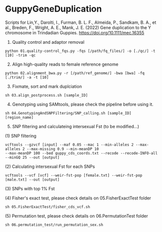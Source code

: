 # GuppyGeneDuplication
Scripts for Lin,Y., Darolti, I., Furman, B. L. F., Almeida, P., Sandkam, B. A., et al., Breden, F., Wright, A. E., Mank, J. E. (2022) Gene duplication to the Y chromosome in Trindadian Guppies. https://doi.org/10.1111/mec.16355

1. Quality control and adaptor removal
```
python 01.quality-control_fqs.py -fqs [/path/fq_files/] -o [./qc/] -t [10] -trim -qc
```

2. Align high-quality reads to female reference genome 
```
python 02.alignment_bwa.py -r [/path/ref_genome/] -bwa [bwa] -fq [./trim/] -a -t [10]
```

3. Fixmate, sort and mark duplciation
```
sh 03.align_postprocess.sh [sample_ID]
```

4. Genotyping using SAMtools, please check the pipeline before using it. 
```
sh 04.GenotypingAndSNPFiltering/SNP_calling.sh [sample_ID] [region_name]
```

5. SNP filtering and calculateing intersexual Fst (to be modified...)

(1) SNP filtering
```
vcftools --gzvcf [input] --maf 0.05 --mac 1 --min-alleles 2 --max-alleles 2 --max-missing 0.9 --min-meanDP 10 
--max-meanDP 100 --bed guppy_cds_coords.txt --recode --recode-INFO-all --minGQ 25 --out [output]
```


(2) Calculating intersexual Fst for each SNPs
```
vcftools --vcf [vcf] --weir-fst-pop [female.txt] --weir-fst-pop [male.txt] --out [output]
```

(3) SNPs with top 1% Fst 

(4) Fisher's exact test, please check details on 05.FisherExactTest folder
```
sh 05.FisherExactTest/fisher_cds_vcf.sh
```

(5) Permutation test, please check details on 06.PermutationTest folder
```
sh 06.permutation_test/run_permutation_sex.sh
``` 



